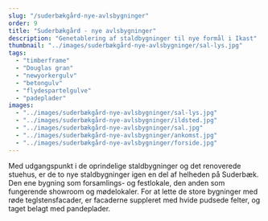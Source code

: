 ```yaml
---
slug: "/suderbækgård-nye-avlsbygninger"
order: 9
title: "Suderbækgård - nye avlsbygninger"
description: "Genetablering af staldbygninger til nye formål i Ikast"
thumbnail: "../images/suderbækgård-nye-avlsbygninger/sal-lys.jpg"
tags:
  - "timberframe"
  - "Douglas gran"
  - "newyorkergulv"
  - "betongulv"
  - "flydespartelgulve"
  - "padeplader"
images:
  - "../images/suderbækgård-nye-avlsbygninger/sal-lys.jpg"
  - "../images/suderbækgård-nye-avlsbygninger/ildsted.jpg"
  - "../images/suderbækgård-nye-avlsbygninger/sal.jpg"
  - "../images/suderbækgård-nye-avlsbygninger/ankomst.jpg"
  - "../images/suderbækgård-nye-avlsbygninger/forside.jpg"
---
```


Med udgangspunkt i de oprindelige staldbygninger og det renoverede stuehus, er de to nye staldbygninger igen en del af helheden på Suderbæk. Den ene bygning som forsamlings- og festlokale, den anden som fungerende showroom og mødelokaler. For at lette de store bygninger med røde teglstensfacader, er facaderne suppleret med hvide pudsede felter, og taget belagt med pandeplader.

